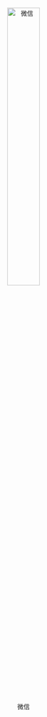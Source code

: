 <div style="text-align: center;margin: 180px 40px 140px 0;">
    <img :src="$site.base+'img/me.png'" alt="微信" width="40%" hegiht="40%"/>
    <div>微信</div>
</div>